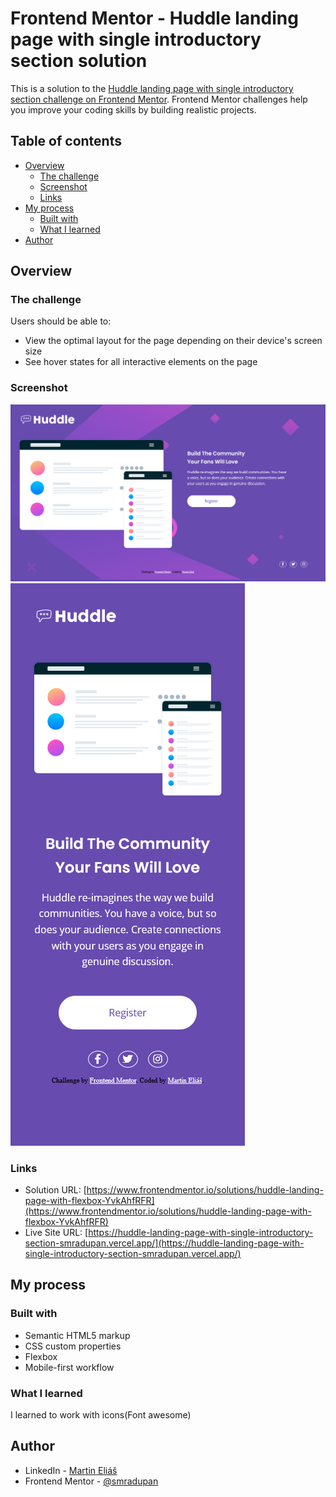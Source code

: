 # Frontend Mentor - Huddle landing page with single introductory section solution

This is a solution to the [Huddle landing page with single introductory section challenge on Frontend Mentor](https://www.frontendmentor.io/challenges/huddle-landing-page-with-a-single-introductory-section-B_2Wvxgi0). Frontend Mentor challenges help you improve your coding skills by building realistic projects. 

## Table of contents

- [Overview](#overview)
  - [The challenge](#the-challenge)
  - [Screenshot](#screenshot)
  - [Links](#links)
- [My process](#my-process)
  - [Built with](#built-with)
  - [What I learned](#what-i-learned)
- [Author](#author)

## Overview

### The challenge

Users should be able to:

- View the optimal layout for the page depending on their device's screen size
- See hover states for all interactive elements on the page

### Screenshot

![1440px](assets/img/1440px.png)
![375px](assets/img/375px.png)

### Links

- Solution URL: [https://www.frontendmentor.io/solutions/huddle-landing-page-with-flexbox-YvkAhfRFR](https://www.frontendmentor.io/solutions/huddle-landing-page-with-flexbox-YvkAhfRFR)
- Live Site URL: [https://huddle-landing-page-with-single-introductory-section-smradupan.vercel.app/](https://huddle-landing-page-with-single-introductory-section-smradupan.vercel.app/)

## My process

### Built with

- Semantic HTML5 markup
- CSS custom properties
- Flexbox
- Mobile-first workflow

### What I learned

I learned to work with icons(Font awesome)

## Author

- LinkedIn - [Martin Eliáš](https://www.linkedin.com/in/martin-eli%C3%A1%C5%A1-455550209/)
- Frontend Mentor - [@smradupan](https://www.frontendmentor.io/profile/smradupan)